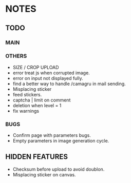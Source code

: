 # NOTES


## TODO


### MAIN

### OTHERS

- SIZE / CROP UPLOAD
- error treat js when corrupted image.
- error on input not displayed fully.
- find a better way to handle /camagru in mail sending.
- Misplacing sticker
- feed stickers.
- captcha | limit on comment
- deletion when level = 1
- fix warnings

### BUGS

- Confirm page with parameters bugs.
- Empty parameters in image generation cycle.


## HIDDEN FEATURES

- Checksum before upload to avoid doublon.
- Misplacing sticker on canvas.
